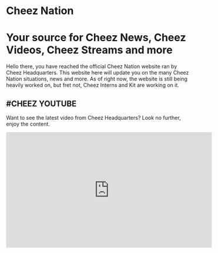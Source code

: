 # Cheez Nation
# Your source for Cheez News, Cheez Videos, Cheez Streams and more


Hello there, you have reached the official Cheez Nation website ran by Cheez Headquarters. This website here will update you on the many Cheez Nation situations, news and more.
As of right now, the website is still being heavily worked on, but fret not, Cheez Interns and Kit are working on it.



#CHEEZ YOUTUBE 
--------------------------------------------------------------------------------------------------------------
Want to see the latest video from Cheez Headquarters? Look no further, enjoy the content.

<iframe width="560" height="315" src="https://www.youtube.com/embed/cr-S8nJHWyg?si=uUhkUo2C4haw9DDl" title="YouTube video player" frameborder="0" allow="accelerometer; autoplay; clipboard-write; encrypted-media; gyroscope; picture-in-picture; web-share" referrerpolicy="strict-origin-when-cross-origin" allowfullscreen></iframe>
